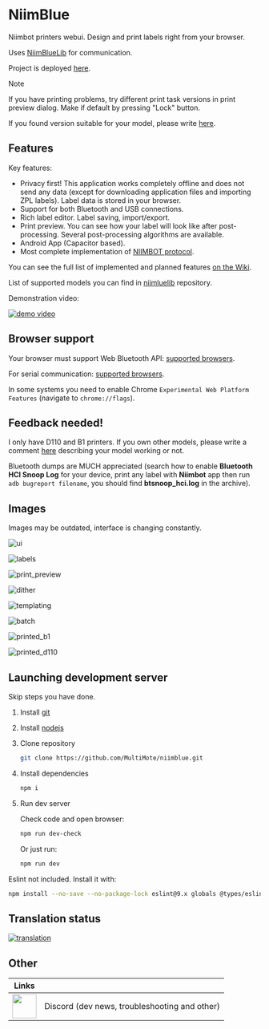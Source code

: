 # NiimBlue

Niimbot printers webui. Design and print labels right from your browser.

Uses [NiimBlueLib](https://github.com/MultiMote/niimbluelib) for communication.

Project is deployed [here](https://niim.mmote.ru).

> [!NOTE]
> If you have printing problems, try different print task versions in print preview dialog. Make if default by pressing "Lock" button.
>
> If you found version suitable for your model, please write [here](https://github.com/MultiMote/niimbluelib/issues/1).

## Features

Key features:

* Privacy first! This application works completely offline and does not send any data (except for downloading application files and importing ZPL labels). Label data is stored in your browser.
* Support for both Bluetooth and USB connections.
* Rich label editor. Label saving, import/export.
* Print preview. You can see how your label will look like after post-processing. Several post-processing algorithms are available.
* Android App (Capacitor based).
* Most complete implementation of [NIIMBOT protocol](https://multimote.github.io/niimbluelib/documents/NIIMBOT_printers_protocol.html).

You can see the full list of implemented and planned features [on the Wiki](https://github.com/MultiMote/niimblue/wiki#features).

List of supported models you can find in [niimluelib](https://github.com/MultiMote/niimbluelib/issues/1) repository.

Demonstration video:

[![demo video](https://img.youtube.com/vi/u8QX-5e3W_A/mqdefault.jpg)](https://www.youtube.com/watch?v=u8QX-5e3W_A)

## Browser support

Your browser must support Web Bluetooth API: [supported browsers](https://developer.mozilla.org/en-US/docs/Web/API/Web_Bluetooth_API#browser_compatibility).

For serial communication: [supported browsers](https://developer.mozilla.org/en-US/docs/Web/API/Web_Serial_API#browser_compatibility).

In some systems you need to enable Chrome `Experimental Web Platform Features` (navigate to `chrome://flags`).

## Feedback needed!

I only have D110 and B1 printers. If you own other models, please write a comment [here](https://github.com/MultiMote/niimbluelib/issues/1) describing your model working or not.

Bluetooth dumps are MUCH appreciated (search how to enable **Bluetooth HCI Snoop Log** for your device, print any label with **Niimbot** app then run `adb bugreport filename`, you should find **btsnoop_hci.log** in the archive).

## Images

Images may be outdated, interface is changing constantly.

![ui](about/ui.png)

![labels](about/labels.png)

![print_preview](about/print_preview.png)

![dither](about/dither.png)

![templating](about/templating.png)

![batch](about/batch.png)

![printed_b1](about/printed_b1.jpg)

![printed_d110](about/printed_d110.jpg)

## Launching development server

Skip steps you have done.

1. Install [git](https://git-scm.com)

2. Install [nodejs](https://nodejs.org)

3. Clone repository

    ```bash
    git clone https://github.com/MultiMote/niimblue.git
    ```

4. Install dependencies

    ```bash
    npm i
    ```

5. Run dev server

    Check code and open browser:

    ```bash
    npm run dev-check
    ```

    Or just run:

    ```bash
    npm run dev
    ```

Eslint not included. Install it with:

```bash
npm install --no-save --no-package-lock eslint@9.x globals @types/eslint @eslint/js typescript-eslint eslint-plugin-svelte
```

## Translation status

[![translation](https://weblate.mmote.ru/widget/niimblue/web/multi-auto.svg)](https://weblate.mmote.ru/engage/niimblue/)

## Other

|  Links |    |
|--------| -- |
| [<img src="https://raw.githubusercontent.com/tandpfun/skill-icons/65dea6c4eaca7da319e552c09f4cf5a9a8dab2c8/icons/Discord.svg" width="48">](https://discord.gg/jXPAfZVd8a) | Discord (dev news, troubleshooting and other) |
